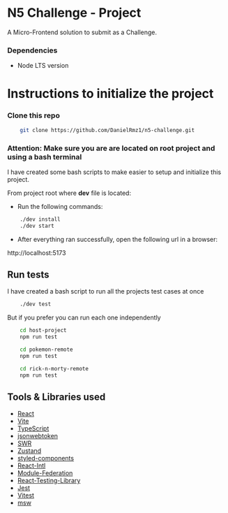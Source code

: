 # N5 Challenge - Project

A Micro-Frontend solution to submit as a Challenge.

### Dependencies

-   Node LTS version

# Instructions to initialize the project

### Clone this repo

```bash
	git clone https://github.com/DanielRmz1/n5-challenge.git
```

### Attention: Make sure you are are located on root project and using a bash terminal

I have created some bash scripts to make easier to setup and initialize this project.

From project root where **dev** file is located:

-   Run the following commands:

```bash
	./dev install
	./dev start
```

-   After everything ran successfully, open the following url in a browser:

http://localhost:5173

## Run tests

I have created a bash script to run all the projects test cases at once

```bash
	./dev test
```

But if you prefer you can run each one independently

```bash
	cd host-project
	npm run test
```

```bash
	cd pokemon-remote
	npm run test
```

```bash
	cd rick-n-morty-remote
	npm run test
```

## Tools & Libraries used

-   [React](https://reactjs.org/)
-   [Vite](https://vitejs.dev/)
-   [TypeScript](https://www.typescriptlang.org/)
-   [jsonwebtoken](https://www.npmjs.com/package/jsonwebtoke)
-   [SWR](https://swr.vercel.app/)
-   [Zustand](https://zustand-demo.pmnd.rs/)
-   [styled-components](https://styled-components.com/)
-   [React-Intl](https://formatjs.io/docs/react-intl/)
-   [Module-Federation](https://webpack.js.org/concepts/module-federation/)
-   [React-Testing-Library](https://testing-library.com/docs/react-testing-library/intro/)
-   [Jest](https://jestjs.io/)
-   [Vitest](https://vitest.dev/)
-   [msw](https://mswjs.io/)
